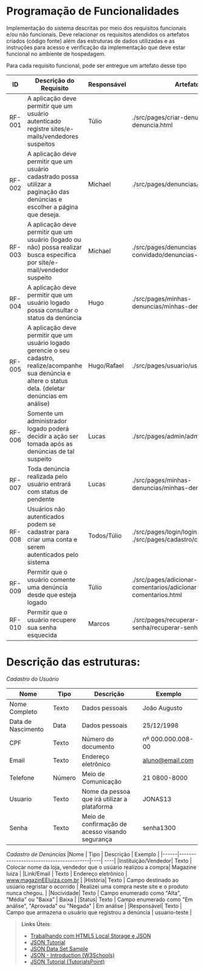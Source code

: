 # Programação de Funcionalidades

Implementação do sistema descritas por meio dos requisitos funcionais e/ou não funcionais. Deve relacionar os requisitos atendidos os artefatos criados (código fonte) além das estruturas de dados utilizadas e as instruções para acesso e verificação da implementação que deve estar funcional no ambiente de hospedagem.

Para cada requisito funcional, pode ser entregue um artefato desse tipo

|ID    | Descrição do Requisito  | Responsável | Artefato |
|------|-----------------------------------------|----| ----|
|RF-001 | A aplicação deve permitir que um usuário autenticado registre sites/e-mails/vendedores suspeitos | Túlio |./src/pages/criar-denuncia/criar-denuncia.html |
|RF-002| A aplicação deve permitir que um usuário cadastrado possa utilizar a paginação das denúncias e escolher a página que deseja. | Michael  |./src/pages/denuncias/denuncias.html |
|RF-003| A aplicação deve permitir que um usuário (logado ou não) possa realizar busca específica por site/e-mail/vendedor suspeito | Michael  |./src/pages/denuncias-convidado/denuncias-convidado.html |
|RF-004| A aplicação deve permitir que um usuário logado possa consultar o status da denúncia | Hugo |./src/pages/minhas-denuncias/minhas-denuncias.html |
|RF-005| A aplicação deve permitir que um usuário logado gerencie o seu cadastro, realize/acompanhe sua denúncia e altere o status dela. (deletar denúncias em análise) | Hugo/Rafael |./src/pages/usuario/usuario.html  |
|RF-006| Somente um administrador logado poderá decidir a ação ser tomada após as denúncias de tal suspeito | Lucas | ./src/pages/admin/admin.html |
|RF-007| Toda denúncia realizada pelo usuário entrará com status de pendente | Lucas |./src/pages/minhas-denuncias/minhas-denuncias.html|
|RF-008| Usuários não autenticados podem se cadastrar para criar uma conta e serem autenticados pelo sistema | Todos/Túlio | ./src/pages/login/login.html  ./src/pages/cadastro/cadastro.html|
|RF-009| Permitir que o usuário comente uma denúncia desde que esteja logado | Túlio  | ./src/pages/adicionar-comentarios/adicionar-comentarios.html | 
|RF-010| Permitir que o usuário recupere sua senha esquecida | Marcos | ./src/pages/recuperar-senha/recuperar-senha.html |

# Descrição das estruturas:

*Cadastro do Usuário*

|Nome  | Tipo  | Descrição | Exemplo |
|------|-----------------------------------------|----| ----|
| Nome Completo| Texto | Dados pessoais | João Augusto|
| Data de Nascimento| Data | Dados pessoais | 25/12/1998|
|CPF | Texto | Número do documento | nº 000.000.008-00 |
|Email | Texto | Endereço eletrônico | aluno@email.com |
|Telefone| Número | Meio de Comunicação | 21 0800-8000 |
|Usuario | Texto | Nome da pessoa que irá utilizar a plataforma | JONAS13 |
|Senha| Texto | Meio de confirmação de acesso visando segurança | senha1300 |

*Cadastro de Denúncias*
|Nome  | Tipo  | Descrição | Exemplo |
|------|-----------------------------------------|----| ----|
|Instituição/Vendedor| Texto | Colocar nome da loja, vendedor que o usúario realizou a compra| Magazine luiza  |
|Link/Email  | Texto | Endereço eletrônico | www.magazinEEluiza.com.br |
|História| Texto | Campo destinado ao usúario regristar o ocorrido | Realizei uma compra neste site e o produto nunca chegou. |
|Nocividade| Texto | Campo enumerado como "Alta", "Média" ou "Baixa" | Baixa |
|Status| Texto | Campo enumerado como "Em análise", "Aprovada" ou "Negada" | Em análise |
|Responsável| Texto | Campo que armazena o usuário que registrou a denúncia | usuario-teste |


> **Links Úteis**:
>
> - [Trabalhando com HTML5 Local Storage e JSON](https://www.devmedia.com.br/trabalhando-com-html5-local-storage-e-json/29045)
> - [JSON Tutorial](https://www.w3resource.com/JSON)
> - [JSON Data Set Sample](https://opensource.adobe.com/Spry/samples/data_region/JSONDataSetSample.html)
> - [JSON - Introduction (W3Schools)](https://www.w3schools.com/js/js_json_intro.asp)
> - [JSON Tutorial (TutorialsPoint)](https://www.tutorialspoint.com/json/index.htm)
